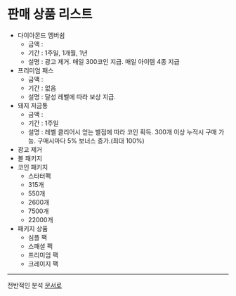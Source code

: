 # 판매 상품 리스트

- 다이아몬드 멤버쉽
    - 금액 : 
    - 기간 : 1주일, 1개월, 1년
    - 설명 : 광고 제거. 매일 300코인 지급. 매일 아이템 4종 지급
- 프리미엄 패스
    - 금액 : 
    - 기간 : 없음
    - 설명 : 달성 레벨에 따라 보상 지급.
- 돼지 저금통  
    - 금액 : 
    - 기간 : 1주일
    - 설명 : 레벨 클리어시 얻는 별점에 따라 코인 획득. 300개 이상 누적시 구매 가능. 구매시마다 5% 보너스 증가.(최대 100%)
- 광고 제거  
- 볼 패키지
- 코인 패키지
    - 스타터팩
    - 315개
    - 550개
    - 2600개
    - 7500개
    - 22000개
- 패키지 상품  
    * 심플 팩  
    * 스패셜 팩  
    * 프리미엄 팩
    * 크레이지 팩


-----
전반적인 분석 [문서로](/전반적인_분석.md)